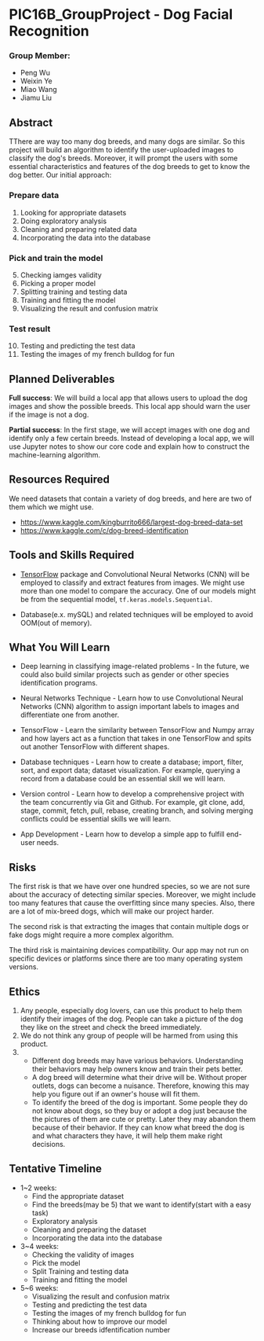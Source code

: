 # PIC16B_GroupProject - Dog Facial Recognition

### Group Member:
- Peng Wu
- Weixin Ye
- Miao Wang
- Jiamu Liu

## Abstract
TThere are way too many dog breeds, and many dogs are similar. So this project will build an algorithm to identify the user-uploaded images to classify the dog's breeds. Moreover, it will prompt the users with some essential characteristics and features of the dog breeds to get to know the dog better. 
Our initial approach:

### Prepare data
1. Looking for appropriate datasets
2. Doing exploratory analysis
3. Cleaning and preparing related data
4. Incorporating the data into the database

### Pick and train the model
5. Checking iamges validity
6. Picking a proper model
7. Splitting training and testing data
8. Training and fitting the model
9. Visualizing the result and confusion matrix

### Test result
10. Testing and predicting the test data
11. Testing the images of my french bulldog for fun

## Planned Deliverables
**Full success**: We will build a local app that allows users to upload the dog images and show the possible breeds. This local app should warn the user if the image is not a dog.

**Partial success**:  In the first stage, we will accept images with one dog and identify only a few certain breeds. Instead of developing a local app, we will use Jupyter notes to show our core code and explain how to construct the machine-learning algorithm.

## Resources Required
We need datasets that contain a variety of dog breeds, and here are two of them which we might use.
- https://www.kaggle.com/kingburrito666/largest-dog-breed-data-set
- https://www.kaggle.com/c/dog-breed-identification


## Tools and Skills Required
- [TensorFlow](https://www.tensorflow.org/) package and Convolutional Neural Networks (CNN) will be employed to classify and extract features from images. We might use more than one model to compare the accuracy. One of our models might be from the sequential model, `tf.keras.models.Sequential`. 

- Database(e.x. mySQL) and related techniques will be employed to avoid OOM(out of memory).


## What You Will Learn
- Deep learning in classifying image-related problems - In the future, we could also build similar projects such as gender or other species identification programs.

- Neural Networks Technique - Learn how to use Convolutional Neural Networks (CNN) algorithm to assign important labels to images and differentiate one from another. 

- TensorFlow - Learn the similarity between TensorFlow and Numpy array and how layers act as a function that takes in one TensorFlow and spits out another TensorFlow with different shapes. 

- Database techniques - Learn how to create a database; import, filter, sort, and export data; dataset visualization. For example, querying a record from a database could be an essential skill we will learn.

- Version control - Learn how to develop a comprehensive project with the team concurrently via Git and Github. For example, git clone, add, stage, commit, fetch, pull, rebase, creating branch, and solving merging conflicts could be essential skills we will learn.

- App Development - Learn how to develop a simple app to fulfill end-user needs.


## Risks
The first risk is that we have over one hundred species, so we are not sure about the accuracy of detecting similar species. Moreover, we might include too many features that cause the overfitting since many species. Also, there are a lot of mix-breed dogs, which will make our project harder.

The second risk is that extracting the images that contain multiple dogs or fake dogs might require a more complex algorithm.

The third risk is maintaining devices compatibility. Our app may not run on specific devices or platforms since there are too many operating system versions.


## Ethics
1. Any people, especially dog lovers, can use this product to help them identify their images of the dog. People can take a picture of the dog they like on the street and check the breed immediately. 
2. We do not think any group of people will be harmed from using this product.
3. 
    - Different dog breeds may have various behaviors. Understanding their behaviors may help owners know and train their pets better.
    - A dog breed will determine what their drive will be. Without proper outlets, dogs can become a nuisance. Therefore, knowing this may help you figure out if an owner's house will fit them.
    - To identify the breed of the dog is important. Some people they do not know about dogs, so they buy or adopt a dog just because the the pictures of them are cute or pretty. Later they may abandon them because of their behavior. If they can know what breed the dog is and what characters they have, it will help them make right decisions. 


## Tentative Timeline
- 1~2 weeks:
  - Find the appropriate dataset
  - Find the breeds(may be 5) that we want to identify(start with a easy task)
  - Exploratory analysis 
  - Cleaning and preparing the dataset
  - Incorporating the data into the database
- 3~4 weeks:
  - Checking the validity of images 
  - Pick the model
  - Split Training and testing data
  - Training and fitting the model
- 5~6 weeks:
  - Visualizing the result and confusion matrix
  - Testing and predicting the test data
  - Testing the images of my french bulldog for fun
  - Thinking about how to improve our model
  - Increase our breeds idfentification number
